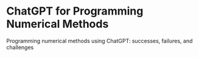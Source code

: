 # ChatGPT for Programming Numerical Methods
Programming numerical methods using ChatGPT: successes, failures, and challenges
